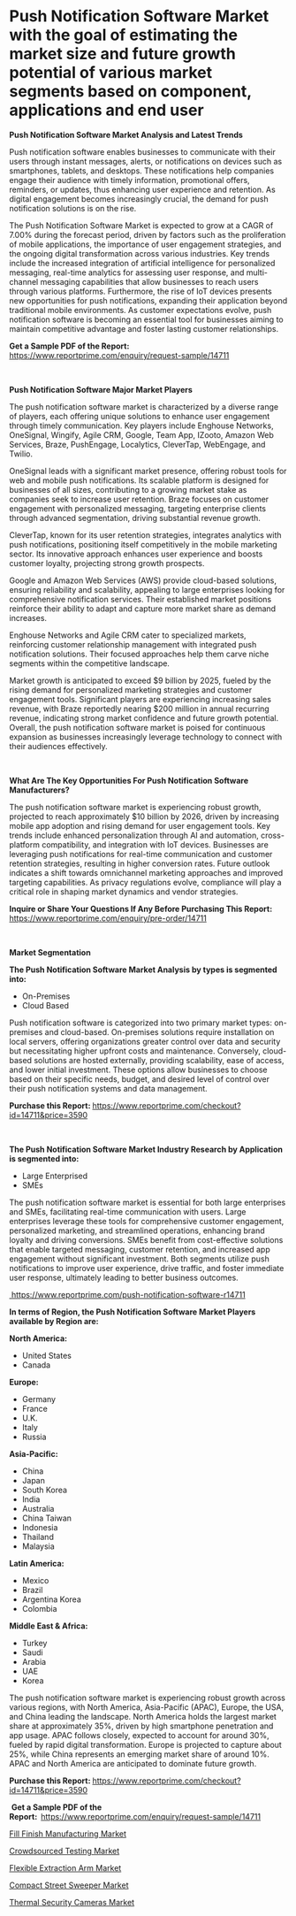 <p><h1>Push Notification Software Market with the goal of estimating the market size and future growth potential of various market segments based on component, applications and end user</h1></p><p><strong>Push Notification Software Market Analysis and Latest Trends</strong></p>
<p><p>Push notification software enables businesses to communicate with their users through instant messages, alerts, or notifications on devices such as smartphones, tablets, and desktops. These notifications help companies engage their audience with timely information, promotional offers, reminders, or updates, thus enhancing user experience and retention. As digital engagement becomes increasingly crucial, the demand for push notification solutions is on the rise.</p><p>The Push Notification Software Market is expected to grow at a CAGR of 7.00% during the forecast period, driven by factors such as the proliferation of mobile applications, the importance of user engagement strategies, and the ongoing digital transformation across various industries. Key trends include the increased integration of artificial intelligence for personalized messaging, real-time analytics for assessing user response, and multi-channel messaging capabilities that allow businesses to reach users through various platforms. Furthermore, the rise of IoT devices presents new opportunities for push notifications, expanding their application beyond traditional mobile environments. As customer expectations evolve, push notification software is becoming an essential tool for businesses aiming to maintain competitive advantage and foster lasting customer relationships.</p></p>
<p><strong>Get a Sample PDF of the Report:&nbsp;</strong> <a href="https://www.reportprime.com/enquiry/request-sample/14711?utm_campaign=2290&utm_medium=2&utm_source=Github&utm_content=ia&utm_term=20032025&utm_id=push-notification-software">https://www.reportprime.com/enquiry/request-sample/14711</a></p>
<p>&nbsp;</p>
<p><strong>Push Notification Software Major Market Players</strong></p>
<p><p>The push notification software market is characterized by a diverse range of players, each offering unique solutions to enhance user engagement through timely communication. Key players include Enghouse Networks, OneSignal, Wingify, Agile CRM, Google, Team App, IZooto, Amazon Web Services, Braze, PushEngage, Localytics, CleverTap, WebEngage, and Twilio.</p><p>OneSignal leads with a significant market presence, offering robust tools for web and mobile push notifications. Its scalable platform is designed for businesses of all sizes, contributing to a growing market stake as companies seek to increase user retention. Braze focuses on customer engagement with personalized messaging, targeting enterprise clients through advanced segmentation, driving substantial revenue growth.</p><p>CleverTap, known for its user retention strategies, integrates analytics with push notifications, positioning itself competitively in the mobile marketing sector. Its innovative approach enhances user experience and boosts customer loyalty, projecting strong growth prospects.</p><p>Google and Amazon Web Services (AWS) provide cloud-based solutions, ensuring reliability and scalability, appealing to large enterprises looking for comprehensive notification services. Their established market positions reinforce their ability to adapt and capture more market share as demand increases.</p><p>Enghouse Networks and Agile CRM cater to specialized markets, reinforcing customer relationship management with integrated push notification solutions. Their focused approaches help them carve niche segments within the competitive landscape.</p><p>Market growth is anticipated to exceed $9 billion by 2025, fueled by the rising demand for personalized marketing strategies and customer engagement tools. Significant players are experiencing increasing sales revenue, with Braze reportedly nearing $200 million in annual recurring revenue, indicating strong market confidence and future growth potential. Overall, the push notification software market is poised for continuous expansion as businesses increasingly leverage technology to connect with their audiences effectively.</p></p>
<p>&nbsp;</p>
<p><strong>What Are The Key Opportunities For Push Notification Software Manufacturers?</strong></p>
<p><p>The push notification software market is experiencing robust growth, projected to reach approximately $10 billion by 2026, driven by increasing mobile app adoption and rising demand for user engagement tools. Key trends include enhanced personalization through AI and automation, cross-platform compatibility, and integration with IoT devices. Businesses are leveraging push notifications for real-time communication and customer retention strategies, resulting in higher conversion rates. Future outlook indicates a shift towards omnichannel marketing approaches and improved targeting capabilities. As privacy regulations evolve, compliance will play a critical role in shaping market dynamics and vendor strategies.</p></p>
<p><strong>Inquire or Share Your Questions If Any Before Purchasing This Report:</strong> <a href="https://www.reportprime.com/enquiry/pre-order/14711?utm_campaign=2290&utm_medium=2&utm_source=Github&utm_content=ia&utm_term=20032025&utm_id=push-notification-software">https://www.reportprime.com/enquiry/pre-order/14711</a></p>
<p>&nbsp;</p>
<p><strong>Market Segmentation</strong></p>
<p><strong>The Push Notification Software Market Analysis by types is segmented into:</strong></p>
<p><ul><li>On-Premises</li><li>Cloud Based</li></ul></p>
<p><p>Push notification software is categorized into two primary market types: on-premises and cloud-based. On-premises solutions require installation on local servers, offering organizations greater control over data and security but necessitating higher upfront costs and maintenance. Conversely, cloud-based solutions are hosted externally, providing scalability, ease of access, and lower initial investment. These options allow businesses to choose based on their specific needs, budget, and desired level of control over their push notification systems and data management.</p></p>
<p><strong>Purchase this Report:&nbsp;</strong><a href="https://www.reportprime.com/checkout?id=14711&price=3590&utm_campaign=2290&utm_medium=2&utm_source=Github&utm_content=ia&utm_term=20032025&utm_id=push-notification-software">https://www.reportprime.com/checkout?id=14711&price=3590</a></p>
<p>&nbsp;</p>
<p><strong>The Push Notification Software Market Industry Research by Application is segmented into:</strong></p>
<p><ul><li>Large Enterprised</li><li>SMEs</li></ul></p>
<p><p>The push notification software market is essential for both large enterprises and SMEs, facilitating real-time communication with users. Large enterprises leverage these tools for comprehensive customer engagement, personalized marketing, and streamlined operations, enhancing brand loyalty and driving conversions. SMEs benefit from cost-effective solutions that enable targeted messaging, customer retention, and increased app engagement without significant investment. Both segments utilize push notifications to improve user experience, drive traffic, and foster immediate user response, ultimately leading to better business outcomes.</p></p>
<p><a href="https://www.reportprime.com/push-notification-software-r14711?utm_campaign=2290&utm_medium=2&utm_source=Github&utm_content=ia&utm_term=20032025&utm_id=push-notification-software">&nbsp;https://www.reportprime.com/push-notification-software-r14711</a></p>
<p><strong>In terms of Region, the Push Notification Software Market Players available by Region are:</strong></p>
<p>
    <p> <strong> North America: </strong>
        <ul>
            <li>United States</li>
            <li>Canada</li>
        </ul>
        </p> 
    <p> <strong> Europe: </strong>
        <ul>
            <li>Germany</li>
            <li>France</li>
            <li>U.K.</li>
            <li>Italy</li>
            <li>Russia</li>
        </ul>
        </p> 
    <p> <strong> Asia-Pacific: </strong>
        <ul>
            <li>China</li>
            <li>Japan</li>
            <li>South Korea</li>
            <li>India</li>
            <li>Australia</li>
            <li>China Taiwan</li>
            <li>Indonesia</li>
            <li>Thailand</li>
            <li>Malaysia</li>
        </ul>
        </p> 
    <p> <strong> Latin America: </strong>
        <ul>
            <li>Mexico</li>
            <li>Brazil</li>
            <li>Argentina Korea</li>
            <li>Colombia</li>
        </ul>
        </p> 
    <p> <strong> Middle East & Africa: </strong>
        <ul>
            <li>Turkey</li>
            <li>Saudi</li>
            <li>Arabia</li>
            <li>UAE</li>
            <li>Korea</li>
        </ul>
    </p>
    </p>
<p><p>The push notification software market is experiencing robust growth across various regions, with North America, Asia-Pacific (APAC), Europe, the USA, and China leading the landscape. North America holds the largest market share at approximately 35%, driven by high smartphone penetration and app usage. APAC follows closely, expected to account for around 30%, fueled by rapid digital transformation. Europe is projected to capture about 25%, while China represents an emerging market share of around 10%. APAC and North America are anticipated to dominate future growth.</p></p>
<p><strong>Purchase this Report: </strong><a href="https://www.reportprime.com/checkout?id=14711&price=3590&utm_campaign=2290&utm_medium=2&utm_source=Github&utm_content=ia&utm_term=20032025&utm_id=push-notification-software">https://www.reportprime.com/checkout?id=14711&price=3590</a></p>
<p>&nbsp;<strong>Get a Sample PDF of the Report:&nbsp;&nbsp;</strong><a href="https://www.reportprime.com/enquiry/request-sample/14711?utm_campaign=2290&utm_medium=2&utm_source=Github&utm_content=ia&utm_term=20032025&utm_id=push-notification-software">https://www.reportprime.com/enquiry/request-sample/14711</a></p>
<p><strong></strong></p>
<p><p><a href="https://github.com/stuwinawisa/Market-Research-Report-List-1/blob/main/fill-finish-manufacturing-market.md?utm_campaign=2290&utm_medium=2&utm_source=Github&utm_content=ia&utm_term=20032025&utm_id=push-notification-software">Fill Finish Manufacturing Market</a></p><p><a href="https://github.com/awwqamet/Market-Research-Report-List-1/blob/main/crowdsourced-testing-market.md?utm_campaign=2290&utm_medium=2&utm_source=Github&utm_content=ia&utm_term=20032025&utm_id=push-notification-software">Crowdsourced Testing Market</a></p><p><a href="https://www.linkedin.com/pulse/impressive-global-flexible-extraction-arm-market-size-tpyue?utm_campaign=2290&utm_medium=2&utm_source=Github&utm_content=ia&utm_term=20032025&utm_id=push-notification-software">Flexible Extraction Arm Market</a></p><p><a href="https://www.linkedin.com/pulse/market-trends-compact-street-sweeper-industry-current-size-pggof?utm_campaign=2290&utm_medium=2&utm_source=Github&utm_content=ia&utm_term=20032025&utm_id=push-notification-software">Compact Street Sweeper Market</a></p><p><a href="https://www.linkedin.com/pulse/thermal-security-cameras-markets-comprehensive-analysis-which-hiuvf?utm_campaign=2290&utm_medium=2&utm_source=Github&utm_content=ia&utm_term=20032025&utm_id=push-notification-software">Thermal Security Cameras Market</a></p></p>